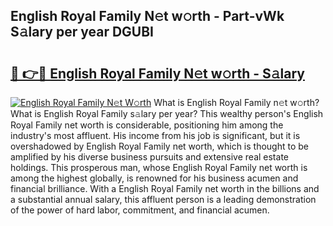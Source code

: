 ## English Royal Family N𝚎t w𝚘rth - Part-vWk S𝚊lary per year DGUBI

# <h2><a href="http://gc1qcd9.nevu.top/?p=English+Royal+Family">🔗 👉🔴 English Royal Family N𝚎t w𝚘rth - S𝚊lary</a></h2>

[![English Royal Family N𝚎t W𝚘rth](https://i.imgur.com/Oavwk0R.jpeg)](http://gc1qcd9.nevu.top/?p=English+Royal+Family)
What is English Royal Family n𝚎t w𝚘rth? What is English Royal Family s𝚊lary per year?
This wealthy person's English Royal Family net worth is considerable, positioning him among the industry's most affluent. His income from his job is significant, but it is overshadowed by English Royal Family net worth, which is thought to be amplified by his diverse business pursuits and extensive real estate holdings. This prosperous man, whose English Royal Family net worth is among the highest globally, is renowned for his business acumen and financial brilliance. With a English Royal Family net worth in the billions and a substantial annual salary, this affluent person is a leading demonstration of the power of hard labor, commitment, and financial acumen.
